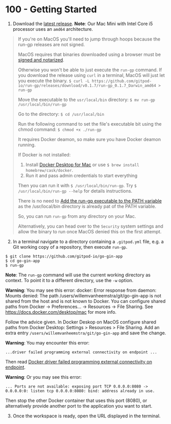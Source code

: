 # 100 - Getting Started

1. Download the [latest release](https://github.com/gitpod-io/run-gp/releases/latest). **Note**: Our Mac Mini with Intel Core i5 processor uses an ```amd64``` architecture.
> If you're on MacOS you'll need to jump through hoops because the run-gp releases are not signed.
>
> MacOS requires that binaries downloaded using a browser must be [signed and notarized](https://developer.apple.com/developer-id/).
> 
> Otherwise you won't be able to just execute the `run-gp` command. If you download the release using `curl` in a terminal, MacOS will just let you execute the binary. ```$ curl -L https://github.com/gitpod-io/run-gp/releases/download/v0.1.7/run-gp_0.1.7_Darwin_amd64 > run-gp```
>
> Move the executable to the ```usr/local/bin``` directory: ```$ mv run-gp /usr/local/bin/run-gp```
>
> Go to the directory: ```$ cd /usr/local/bin```
> 
> Run the following command to set the file's executable bit using the chmod command: ```$ chmod +x ./run-gp```
>
> It requires Docker deamon, so make sure you have Docker deamon running.
>
> If Docker is not installed:
> 1) Install [Docker Desktop for Mac](https://docs.docker.com/docker-for-mac/install/) or use ```$ brew install homebrew/cask/docker```.
> 2) Run it and pass admin credentials to start everything
>
> Then you can run it with ```$ /usr/local/bin/run-gp```. Try ```$ /usr/local/bin/run-gp --help``` for details instructions.
>
> There is no need to [Add the run-gp executable to the PATH variable](https://pimylifeup.com/macos-path-environment-variable/) as the /usr/local/bin directory is already pat of the PATH variable.
>
> So, you can run ```run-gp``` from any directory on your Mac.
>
> Alternatively, you can head over to the `Security` system settings and allow the binary to run once MacOS denied this on the first attempt.

2. In a terminal navigate to a directory containing a ```.gitpod.yml``` file, e.g. a Git working copy of a repository, then execute ```run-gp```.

```
$ git clone https://github.com/gitpod-io/go-gin-app
$ cd go-gin-app
$ run-gp
```

**Note**: The ```run-gp``` command will use the current working directory as context. To point it to a different directory, use the ```-w``` option.

**Warning**: You may see this error:
docker: Error response from daemon: Mounts denied: 
 The path /users/willemvanheemstra/git/go-gin-app is not shared from the host and is not known to Docker.
 You can configure shared paths from Docker -> Preferences... -> Resources -> File Sharing.
 See https://docs.docker.com/desktop/mac for more info.

Follow the advice given. In Docker Deskop on MacOS configure shared paths from Docker Desktop: Settings > Resources > File Sharing. Add an extra entry ```/users/willemvanheemstra/git/go-gin-app``` and save the change.

**Warning**: You may encounter this error:

```...driver failed programming external connectivity on endpoint ...```

Then read [Docker driver failed programming external connectivity on endpoint](https://www.codingnagger.com/2021/06/28/docker-driver-failed-programming-external-connectivity-on-endpoint/).

**Warning**: Or you may see this error:

```... Ports are not available: exposing port TCP 0.0.0.0:8080 -> 0.0.0.0:0: listen tcp 0.0.0.0:8080: bind: address already in use.```

Then stop the other Docker container that uses this port (8080), or alternatively provide another port to the application you want to start.

3. Once the workspace is ready, open the URL displayed in the terminal.

